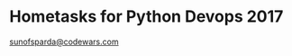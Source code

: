 # Hometasks for Python Devops 2017
[sunofsparda@codewars.com](https://www.codewars.com/users/sunofsparda)
